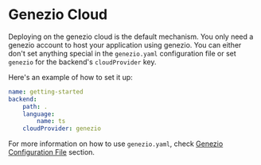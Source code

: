 # Genezio Cloud

Deploying on the genezio cloud is the default mechanism. You only need a genezio account to host your application using genezio. You can either don't set anything special in the `genezio.yaml` configuration file or set `genezio` for the backend's `cloudProvider` key.

Here's an example of how to set it up:

```yaml
name: getting-started
backend:
    path: .
    language:
        name: ts
    cloudProvider: genezio
```

For more information on how to use `genezio.yaml`, check [Genezio Configuration File](../project-structure/genezio-configuration-file) section.
